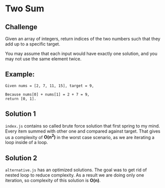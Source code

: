 # Two Sum

## Challenge

Given an array of integers, return indices of the two numbers such that they add up to a specific target.

You may assume that each input would have exactly one solution, and you may not use the same element twice.

## Example:
```
Given nums = [2, 7, 11, 15], target = 9,

Because nums[0] + nums[1] = 2 + 7 = 9,
return [0, 1].
```

## Solution 1

`index.js` contains so called brute force solution that first spring to my mind. Every item summed with other one and compared against target. That gives us a complexity of **O(n<sup>2</sup>)** in the worst case scenario, as we are iterating a loop inside of a loop.

## Solution 2

`alternative.js` has an optimized solutions. The goal was to get rid of nested loop to reduce complexity. As a result we are doing only one iteration, so complexity of this solution is **O(n)**.
